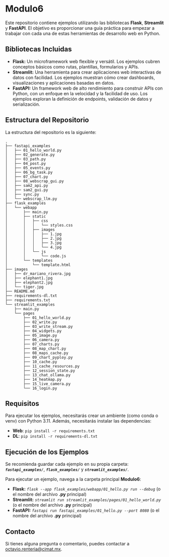 # Modulo6

Este repositorio contiene ejemplos utilizando las bibliotecas **Flask**, **Streamlit** y **FastAPI**. El objetivo es proporcionar una guía práctica para empezar a trabajar con cada una de estas herramientas de desarrollo
web en Python.

## Bibliotecas Incluidas

*   **Flask:** Un microframework web flexible y versátil. Los ejemplos cubren conceptos básicos como rutas, plantillas, formularios y APIs.
*   **Streamlit:**  Una herramienta para crear aplicaciones web interactivas de datos con facilidad.  Los ejemplos muestran cómo crear dashboards, visualizaciones y aplicaciones basadas en datos.
*   **FastAPI:** Un framework web de alto rendimiento para construir APIs con Python, con un enfoque en la velocidad y la facilidad de uso.  Los ejemplos exploran la definición de endpoints, validación de datos y serialización.

## Estructura del Repositorio

La estructura del repositorio es la siguiente:

```
.
├── fastapi_examples
│   ├── 01_hello_world.py
│   ├── 02_generate.py
│   ├── 03_path.py
│   ├── 04_post.py
│   ├── 05_events.py
│   ├── 06_bg_task.py
│   ├── 07_chart.py
│   ├── 08_webscrap_gui.py
│   ├── sam2_api.py
│   ├── sam2_gui.py
│   ├── sync.py
│   └── webscrap_llm.py
├── flask_examples
│   └── webapp
│       ├── main.py
│       ├── static
│       │   ├── css
│       │   │   └── styles.css
│       │   ├── images
│       │   │   ├── 1.jpg
│       │   │   ├── 2.jpg
│       │   │   ├── 3.jpg
│       │   │   └── 4.jpg
│       │   └── js
│       │       └── code.js
│       └── templates
│           └── template.html
├── images
│   ├── dr_mariano_rivera.jpg
│   ├── elephant1.jpg
│   ├── elephant2.jpg
│   └── tiger.jpg
├── README.md
├── requirements-dl.txt
├── requirements.txt
└── streamlit_examples
    ├── main.py
    └── pages
        ├── 01_hello_world.py
        ├── 02_write.py
        ├── 03_write_stream.py
        ├── 04_widgets.py
        ├── 05_image.py
        ├── 06_camera.py
        ├── 07_charts.py
        ├── 08_map_chart.py
        ├── 08_maps_cache.py
        ├── 09_chart_pyploy.py
        ├── 10_cache.py
        ├── 11_cache_resources.py
        ├── 12_session_state.py
        ├── 13_chat_ollama.py
        ├── 14_heatmap.py
        ├── 15_live_camera.py
        └── 16_login.py
```

## Requisitos

Para ejecutar los ejemplos, necesitarás crear un ambiente (como conda o venv) con Python 3.11.  Además, necesitarás instalar las dependencias:

*   **Web**: `pip install -r requirements.txt`
*   **DL**: `pip install -r requirements-dl.txt`



## Ejecución de los Ejemplos

Se recomienda guardar cada ejemplo en su propia carpeta: ***`fastapi_examples/`***, ***`flask_examples/`*** y ***`streamlit_examples/`***.

Para ejecutar un ejemplo, navega a la carpeta principal **Modulo6**:

*   **Flask:** *`flask --app flask_examples/webapp/01_hello.py run --debug`* (o el nombre del archivo **.py** principal)
*   **Streamlit:** *`streamlit run streamlit_examples/pages/01_hello_world.py`* (o el nombre del archivo **.py** principal)
*   **FastAPI:** *`fastapi run fastapi_examples/01_hello.py --port 8080`* (o el nombre del archivo **.py** principal)


## Contacto

Si tienes alguna pregunta o comentario, puedes contactar a [octavio.renteria@cimat.mx](mailto:octavio.renteria@cimat.mx).
